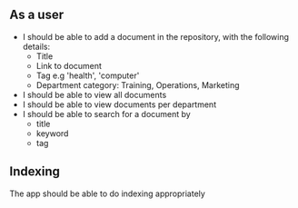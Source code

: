 ## As a user
* I should be able to add a document in the repository, with the following details:
  * Title
  * Link to document
  * Tag e.g 'health', 'computer'
  * Department category: Training, Operations, Marketing
* I should be able to view all documents
* I should be able to view documents per department
* I should be able to search for a document by
  * title
  * keyword
  * tag


## Indexing
The app should be able to do indexing appropriately
